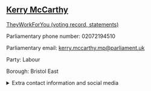 ## <a href="https://members.parliament.uk/member/1491/contact">Kerry McCarthy</a>

<a href="https://www.theyworkforyou.com/mp/11455/kerry_mccarthy/bristol_east">TheyWorkForYou (voting record, statements)</a> 

Parliamentary phone number: 02072194510 

Parliamentary email: kerry.mccarthy.mp@parliament.uk 

Party: Labour 

Borough: Bristol East 

<details><summary>Extra contact information and social media</summary> 
<li>Website: https://www.kerrymccarthy.org/</li>
<li>Twitter: https://twitter.com/KerryMP</li>
<li>Constituency office phone number: 01179399901</li>
<li>Constituency office email:</li>
<li>Facebook:</li>
<li>Instagram:</li>
<li>Youtube:</li>
<li>Linkedin:</li>
<li>Government department phone number:</li>
<li>Government department email:</li>
<li>Threads:</li>
<li>Party office phone number:</li>
<li>Party office email:</li>
<li>Tiktok:</li>
</details>